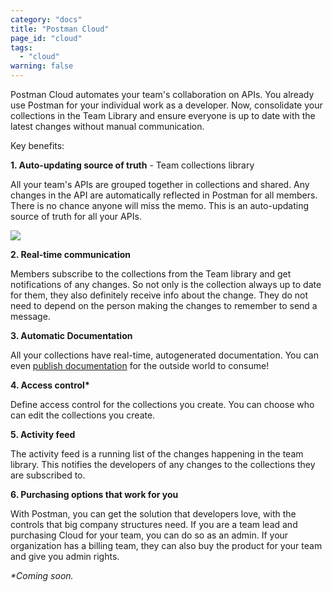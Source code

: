 ```yaml
---
category: "docs"
title: "Postman Cloud"
page_id: "cloud"
tags: 
  - "cloud"
warning: false
---
```


Postman Cloud automates your team's collaboration on APIs. You already use Postman for your individual work as a developer. Now, consolidate your collections in the Team Library and ensure everyone is up to date with the latest changes without manual communication.

Key benefits:

**1\. Auto-updating source of truth** - Team collections library

All your team's APIs are grouped together in collections and shared. Any changes in the API are automatically reflected in Postman for all members. There is no chance anyone will miss the memo. This is an auto-updating source of truth for all your APIs.

[![](https://www.getpostman.com/img/v1/docs/cloud_1.png)
][0]

**2\. Real-time communication**

Members subscribe to the collections from the Team library and get notifications of any changes. So not only is the collection always up to date for them, they also definitely receive info about the change. They do not need to depend on the person making the changes to remember to send a message.

**3\. Automatic Documentation**

All your collections have real-time, autogenerated documentation. You can even [publish documentation][1] for the outside world to consume!

**4\. Access control\***

Define access control for the collections you create. You can choose who can edit the collections you create.

**5\. Activity feed**

The activity feed is a running list of the changes happening in the team library. This notifies the developers of any changes to the collections they are subscribed to.

**6\. Purchasing options that work for you**

With Postman, you can get the solution that developers love, with the controls that big company structures need. If you are a team lead and purchasing Cloud for your team, you can do so as an admin. If your organization has a billing team, they can also buy the product for your team and give you admin rights.

_\*Coming soon._


[0]: https://www.getpostman.com/img/v1/docs/cloud_1.png
[1]: https://www.getpostman.com/docs/creating_documentation
